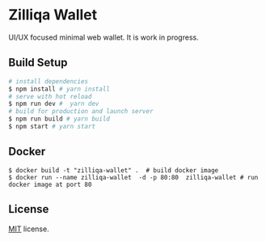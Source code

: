 # Zilliqa Wallet

UI/UX focused minimal web wallet. It is work in progress.

## Build Setup

``` bash
# install dependencies
$ npm install # yarn install
# serve with hot reload
$ npm run dev #  yarn dev
# build for production and launch server
$ npm run build # yarn build
$ npm start # yarn start
```

## Docker

```
$ docker build -t "zilliqa-wallet" .  # build docker image
$ docker run --name zilliqa-wallet  -d -p 80:80  zilliqa-wallet # run docker image at port 80
```

## License
[MIT](LICENSE) license.
